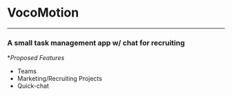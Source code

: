 # VocoMotion
___

### A small task management app w/ chat for recruiting

**Proposed Features*
  * Teams
  * Marketing/Recruiting Projects
  * Quick-chat

